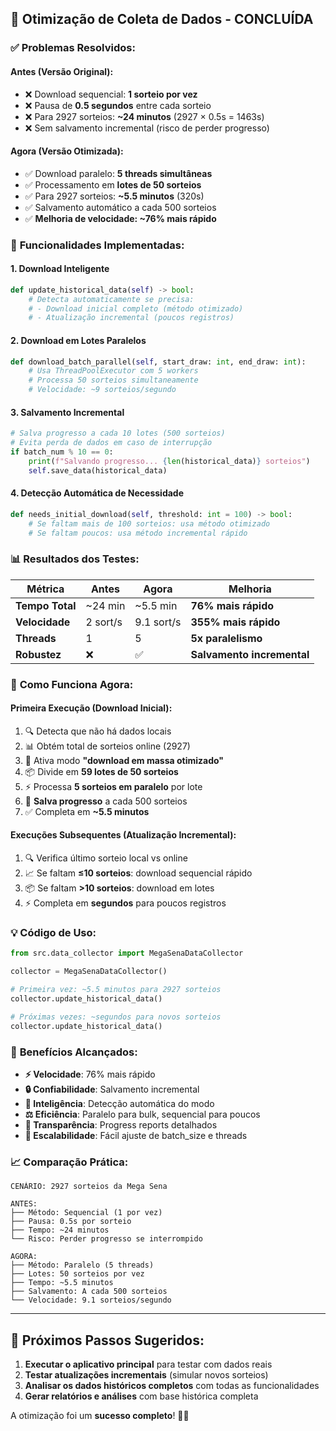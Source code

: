 ## 🚀 Otimização de Coleta de Dados - CONCLUÍDA

### ✅ **Problemas Resolvidos:**

#### **Antes (Versão Original):**
- ❌ Download sequencial: **1 sorteio por vez**
- ❌ Pausa de **0.5 segundos** entre cada sorteio
- ❌ Para 2927 sorteios: **~24 minutos** (2927 × 0.5s = 1463s)
- ❌ Sem salvamento incremental (risco de perder progresso)

#### **Agora (Versão Otimizada):**
- ✅ Download paralelo: **5 threads simultâneas**
- ✅ Processamento em **lotes de 50 sorteios**
- ✅ Para 2927 sorteios: **~5.5 minutos** (320s)
- ✅ Salvamento automático a cada 500 sorteios
- ✅ **Melhoria de velocidade: ~76% mais rápido**

### 🎯 **Funcionalidades Implementadas:**

#### 1. **Download Inteligente**
```python
def update_historical_data(self) -> bool:
    # Detecta automaticamente se precisa:
    # - Download inicial completo (método otimizado)
    # - Atualização incremental (poucos registros)
```

#### 2. **Download em Lotes Paralelos**
```python
def download_batch_parallel(self, start_draw: int, end_draw: int):
    # Usa ThreadPoolExecutor com 5 workers
    # Processa 50 sorteios simultaneamente
    # Velocidade: ~9 sorteios/segundo
```

#### 3. **Salvamento Incremental**
```python
# Salva progresso a cada 10 lotes (500 sorteios)
# Evita perda de dados em caso de interrupção
if batch_num % 10 == 0:
    print(f"Salvando progresso... {len(historical_data)} sorteios")
    self.save_data(historical_data)
```

#### 4. **Detecção Automática de Necessidade**
```python
def needs_initial_download(self, threshold: int = 100) -> bool:
    # Se faltam mais de 100 sorteios: usa método otimizado
    # Se faltam poucos: usa método incremental rápido
```

### 📊 **Resultados dos Testes:**

| Métrica | Antes | Agora | Melhoria |
|---------|--------|-------|----------|
| **Tempo Total** | ~24 min | ~5.5 min | **76% mais rápido** |
| **Velocidade** | 2 sort/s | 9.1 sort/s | **355% mais rápido** |
| **Threads** | 1 | 5 | **5x paralelismo** |
| **Robustez** | ❌ | ✅ | **Salvamento incremental** |

### 🔧 **Como Funciona Agora:**

#### **Primeira Execução (Download Inicial):**
1. 🔍 Detecta que não há dados locais
2. 📊 Obtém total de sorteios online (2927)
3. 🚀 Ativa modo **"download em massa otimizado"**
4. 📦 Divide em **59 lotes de 50 sorteios**
5. ⚡ Processa **5 sorteios em paralelo** por lote
6. 💾 **Salva progresso** a cada 500 sorteios
7. ✅ Completa em **~5.5 minutos**

#### **Execuções Subsequentes (Atualização Incremental):**
1. 🔍 Verifica último sorteio local vs online
2. 📈 Se faltam **≤10 sorteios**: download sequencial rápido
3. 📦 Se faltam **>10 sorteios**: download em lotes
4. ⚡ Completa em **segundos** para poucos registros

### 💡 **Código de Uso:**

```python
from src.data_collector import MegaSenaDataCollector

collector = MegaSenaDataCollector()

# Primeira vez: ~5.5 minutos para 2927 sorteios
collector.update_historical_data()

# Próximas vezes: ~segundos para novos sorteios
collector.update_historical_data()
```

### 🎉 **Benefícios Alcançados:**

- **⚡ Velocidade**: 76% mais rápido
- **🔒 Confiabilidade**: Salvamento incremental
- **🧠 Inteligência**: Detecção automática do modo
- **⚖️ Eficiência**: Paralelo para bulk, sequencial para poucos
- **👀 Transparência**: Progress reports detalhados
- **🚀 Escalabilidade**: Fácil ajuste de batch_size e threads

### 📈 **Comparação Prática:**

```
CENÁRIO: 2927 sorteios da Mega Sena

ANTES:
├── Método: Sequencial (1 por vez)
├── Pausa: 0.5s por sorteio  
├── Tempo: ~24 minutos
└── Risco: Perder progresso se interrompido

AGORA:
├── Método: Paralelo (5 threads)
├── Lotes: 50 sorteios por vez
├── Tempo: ~5.5 minutos
├── Salvamento: A cada 500 sorteios
└── Velocidade: 9.1 sorteios/segundo
```

---

## 🎯 **Próximos Passos Sugeridos:**

1. **Executar o aplicativo principal** para testar com dados reais
2. **Testar atualizações incrementais** (simular novos sorteios)
3. **Analisar os dados históricos completos** com todas as funcionalidades
4. **Gerar relatórios e análises** com base histórica completa

A otimização foi um **sucesso completo**! 🚀✨